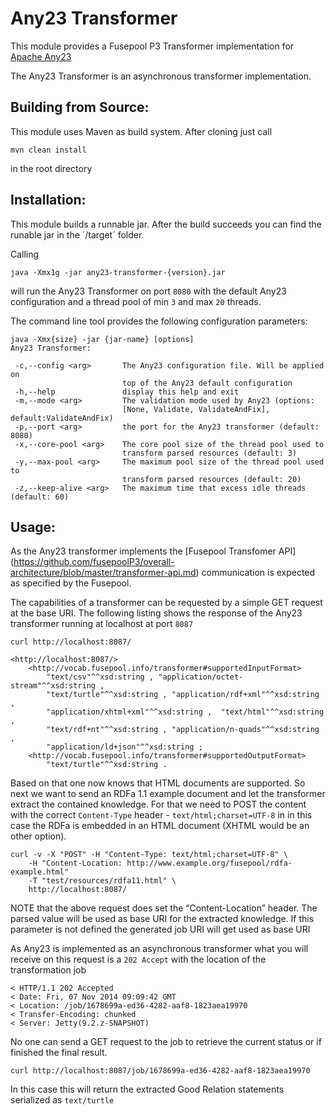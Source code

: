 Any23 Transformer
=================

This module provides a Fusepool P3 Transformer implementation for 
[Apache Any23](any23.apache.org)

The Any23 Transformer is an asynchronous transformer implementation.

Building from Source:
---------------------

This module uses Maven as build system. After cloning just call

    mvn clean install

in the root directory


Installation:
-----

This module builds a runnable jar. After the build succeeds you can find the
runable jar in the ´/target´ folder.

Calling

    java -Xmx1g -jar any23-transformer-{version}.jar

will run the Any23 Transformer on port `8080` with the default Any23 configuration
and a thread pool of min `3` and max `20` threads.

The command line tool provides the following configuration parameters:

    java -Xmx{size} -jar {jar-name} [options]
    Any23 Transformer:
    
     -c,--config <arg>       The Any23 configuration file. Will be applied on
                             top of the Any23 default configuration
     -h,--help               display this help and exit
     -m,--mode <arg>         The validation mode used by Any23 (options:
                             [None, Validate, ValidateAndFix], default:ValidateAndFix)
     -p,--port <arg>         the port for the Any23 transformer (default: 8080)
     -x,--core-pool <arg>    The core pool size of the thread pool used to
                             transform parsed resources (default: 3)
     -y,--max-pool <arg>     The maximum pool size of the thread pool used to
                             transform parsed resources (default: 20)
     -z,--keep-alive <arg>   The maximum time that excess idle threads (default: 60)

Usage:
-----

As the Any23 transformer implements the [Fusepool Transfomer API]
(https://github.com/fusepoolP3/overall-architecture/blob/master/transformer-api.md) 
communication is expected as specified by the Fusepool.

The capabilities of a transformer can be requested by a simple GET request at 
the base URI. The following listing shows the response of the Any23 transformer 
running at localhost at port `8087`

    curl http://localhost:8087/

    <http://localhost:8087/>
        <http://vocab.fusepool.info/transformer#supportedInputFormat>
            "text/csv"^^xsd:string , "application/octet-stream"^^xsd:string ,
            "text/turtle"^^xsd:string , "application/rdf+xml"^^xsd:string ,
            "application/xhtml+xml"^^xsd:string ,  "text/html"^^xsd:string ,
            "text/rdf+nt"^^xsd:string , "application/n-quads"^^xsd:string ,
            "application/ld+json"^^xsd:string ;
        <http://vocab.fusepool.info/transformer#supportedOutputFormat>
            "text/turtle"^^xsd:string .

Based on that one now knows that HTML documents are supported. So next we want 
to send an RDFa 1.1 example document and let the transformer extract the 
contained knowledge. For that we need to POST the content with the correct
`Content-Type` header - `text/html;charset=UTF-8` in in this case the 
RDFa is embedded in an HTML document (XHTML would be an other option). 

    curl -v -X "POST" -H "Content-Type: text/html;charset=UTF-8" \
        -H "Content-Location: http://www.example.org/fusepool/rdfa-example.html" 
        -T "test/resources/rdfa11.html" \
        http://localhost:8087/

NOTE that the above request does set the “Content-Location” header. The parsed 
value will be used as base URI for the extracted knowledge. If this parameter 
is not defined the generated job URI will get used as base URI

As Any23 is implemented as an asynchronous transformer what you will receive on 
this request is a `202 Accept` with the location of the transformation job

    < HTTP/1.1 202 Accepted
    < Date: Fri, 07 Nov 2014 09:09:42 GMT
    < Location: /job/1678699a-ed36-4282-aaf8-1823aea19970
    < Transfer-Encoding: chunked
    < Server: Jetty(9.2.z-SNAPSHOT)

No one can send a GET request to the job to retrieve the current status or if 
finished the final result.

    curl http://localhost:8087/job/1678699a-ed36-4282-aaf8-1823aea19970

In this case this will return the extracted Good Relation statements 
serialized as `text/turtle`

